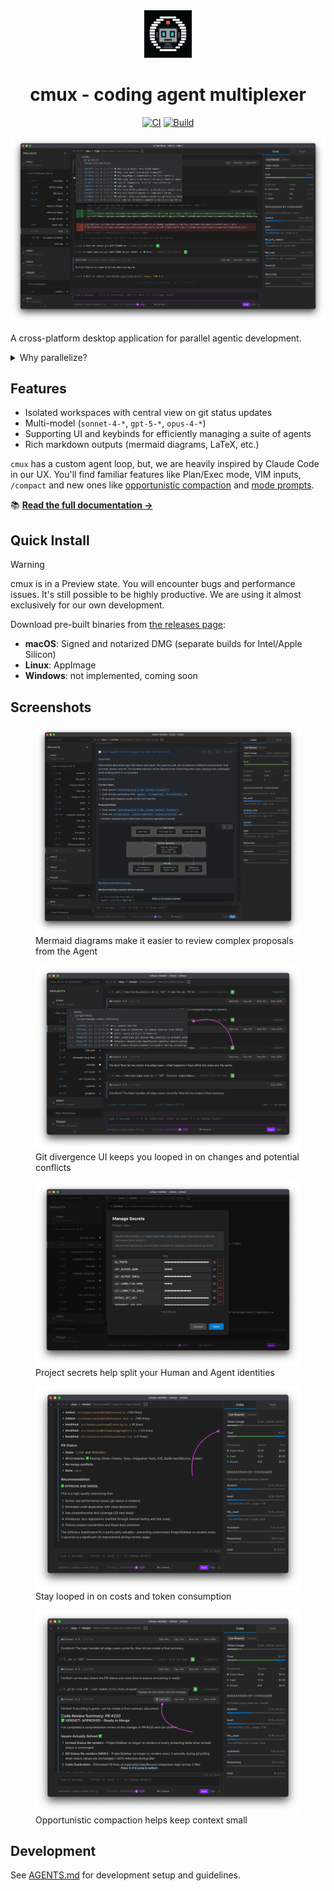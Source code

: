 <div align="center">

<img src="docs/img/logo.webp" alt="cmux logo" width="15%" />

# cmux - coding agent multiplexer

[![CI](https://github.com/coder/cmux/actions/workflows/ci.yml/badge.svg)](https://github.com/coder/cmux/actions/workflows/ci.yml)
[![Build](https://github.com/coder/cmux/actions/workflows/build.yml/badge.svg)](https://github.com/coder/cmux/actions/workflows/build.yml)

</div>

![cmux product screenshot](docs/img/product-hero.webp)

A cross-platform desktop application for parallel agentic development.

<details>
<summary>Why parallelize?</summary>

Here are some specific use cases we enable:

- **Contextual continuity between relevant changes**:
  - e.g. create a workspace for `code-review`, `refactor`, and `new-feature`
- **GPT-5-Pro**: use the slow but powerful GPT-5-Pro for complex issues
  - Run in the background for hours on end
  - The stream will automatically resume after restarts or intermittent connection issues. If the model completes early we will show an indicator.
- **A/B testing**: run multiple workspaces in parallel on the same problem but different approaches,
  abandon the bad ones.
- **Tangent exploration**: launch tangents in `cmux` away from main work

</details>

## Features

- Isolated workspaces with central view on git status updates
- Multi-model (`sonnet-4-*`, `gpt-5-*`, `opus-4-*`)
- Supporting UI and keybinds for efficiently managing a suite of agents
- Rich markdown outputs (mermaid diagrams, LaTeX, etc.)

`cmux` has a custom agent loop, but, we are heavily inspired by Claude Code in our
UX. You'll find familiar features like Plan/Exec mode, VIM inputs, `/compact` and new ones
like [opportunistic compaction](https://cmux.io/context-management.html) and [mode prompts](https://cmux.io/instruction-files.html#mode-prompts).

📚 **[Read the full documentation →](https://cmux.io)**

## Quick Install

> [!WARNING]  
> cmux is in a Preview state. You will encounter bugs and performance issues.
> It's still possible to be highly productive. We are using it almost exclusively for our own development.

Download pre-built binaries from [the releases page](https://github.com/coder/cmux/releases):

- **macOS**: Signed and notarized DMG (separate builds for Intel/Apple Silicon)
- **Linux**: AppImage
- **Windows**: not implemented, coming soon

## Screenshots

<figure>
  <img src="./docs/img/plan-mermaid.webp" alt="Screenshot of mermaid diagram" />
  <figcaption>Mermaid diagrams make it easier to review complex proposals from the Agent</figcaption>
</figure>

<figure>
  <img src="./docs/img/git-status.webp" alt="Screenshot of git status" />
  <figcaption>Git divergence UI keeps you looped in on changes and potential conflicts</figcaption>
</figure>

<figure>
  <img src="./docs/img/project-secrets.webp" alt="Screenshot of project secrets" />
  <figcaption>Project secrets help split your Human and Agent identities</figcaption>
</figure>

<figure>
  <img src="./docs/img/costs-tab.webp" alt="Screenshot of costs table" />
  <figcaption>Stay looped in on costs and token consumption</figcaption>
</figure>

<figure>
  <img src="./docs/img/opportunistic-compaction.webp" alt="Screenshot of opportunistic compaction" />
  <figcaption>Opportunistic compaction helps keep context small</figcaption>
</figure>

## Development

See [AGENTS.md](./AGENTS.md) for development setup and guidelines.
